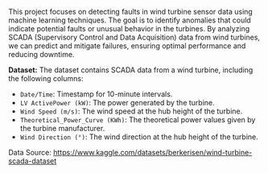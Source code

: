This project focuses on detecting faults in wind turbine sensor data using machine learning techniques. The goal is to identify anomalies that could indicate potential faults or unusual behavior in the turbines. By analyzing SCADA (Supervisory Control and Data Acquisition) data from wind turbines, we can predict and mitigate failures, ensuring optimal performance and reducing downtime.

**Dataset:**
The dataset contains SCADA data from a wind turbine, including the following columns:
- `Date/Time`: Timestamp for 10-minute intervals.
- `LV ActivePower (kW)`: The power generated by the turbine.
- `Wind Speed (m/s)`: The wind speed at the hub height of the turbine.
- `Theoretical_Power_Curve (KWh)`: The theoretical power values given by the turbine manufacturer.
- `Wind Direction (°)`: The wind direction at the hub height of the turbine.

Data Source: https://www.kaggle.com/datasets/berkerisen/wind-turbine-scada-dataset

